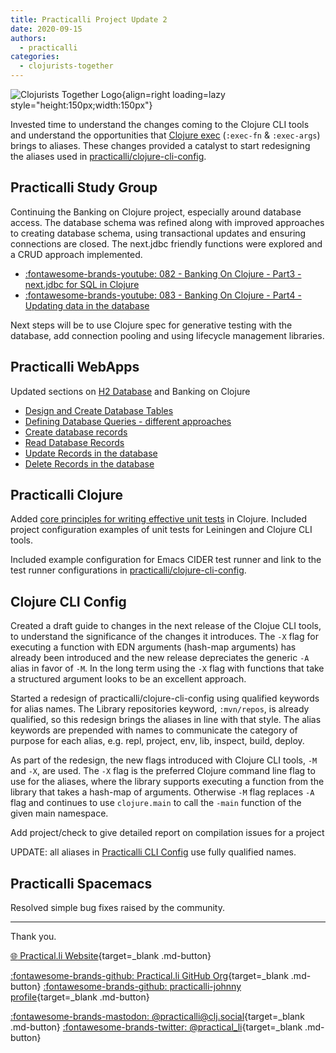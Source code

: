 ```yaml
---
title: Practicalli Project Update 2
date: 2020-09-15
authors:
  - practicalli
categories:
  - clojurists-together
---
```


![Clojurists Together Logo](https://raw.githubusercontent.com/practicalli/graphic-design/live/buttons/practicalli-clojurists-together-button.svg){align=right loading=lazy style="height:150px;width:150px"}

Invested time to understand the changes coming to the Clojure CLI tools and understand the opportunities that [Clojure exec](https://insideclojure.org/2020/09/04/clj-exec/) (`:exec-fn` & `:exec-args`) brings to aliases. These changes provided a catalyst to start redesigning the aliases used in [practicalli/clojure-cli-config](https://practical.li/clojure/clojure-spec/data/defining-specifications/#naming-fully-qualified-keywords).

<!-- more -->

## Practicalli Study Group
Continuing the Banking on Clojure project, especially around database access.  The database schema was refined along with improved approaches to creating database schema, using transactional updates and ensuring connections are closed.  The next.jdbc friendly functions were explored and a CRUD approach implemented.

- [:fontawesome-brands-youtube: 082 - Banking On Clojure - Part3 - next.jdbc for SQL in Clojure](https://youtu.be/sBdmwDUp1Ho)
- [:fontawesome-brands-youtube: 083 - Banking On Clojure - Part4 - Updating data in the database](https://youtu.be/DmYlNTe7Gds)

Next steps will be to use Clojure spec for generative testing with the database, add connection pooling and using lifecycle management libraries.


## Practicalli WebApps
Updated sections on [H2 Database](https://practical.li/clojure-web-services/relational-databases-and-sql/h2-database/) and Banking on Clojure

- [Design and Create Database Tables](https://practical.li/clojure-web-services/projects/banking-on-clojure/database-tables/)
- [Defining Database Queries - different approaches](https://practical.li/clojure-web-services/projects/banking-on-clojure/database-queries/)
- [Create database records](https://practical.li/clojure-web-services/projects/banking-on-clojure/create-records/)
- [Read Database Records](https://practical.li/clojure-web-services/projects/banking-on-clojure/read-records/)
- [Update Records in the database](https://practical.li/clojure-web-services/projects/banking-on-clojure/update-records/)
- [Delete Records in the database](https://practical.li/clojure-web-services/projects/banking-on-clojure/delete-records/)


## Practicalli Clojure

Added [core principles for writing effective unit tests](https://practical.li/clojure/testing/unit-testing/) in Clojure. Included project configuration examples of unit tests for Leiningen and Clojure CLI tools.

Included example configuration for Emacs CIDER test runner and link to the test runner configurations in [practicalli/clojure-cli-config](https://github.com/practicalli/clojure-cli-config/?tab=readme-ov-file#unit-testing-frameworks).


## Clojure CLI Config

Created a draft guide to changes in the next release of the Clojue CLI tools, to understand the significance of the changes it introduces.  The `-X` flag for executing a function with EDN arguments (hash-map arguments) has already been introduced and the new release depreciates the generic `-A` alias in favor of `-M`.  In the long term using the `-X` flag with functions that take a structured argument looks to be an excellent approach.

Started a redesign of practicalli/clojure-cli-config using qualified keywords for alias names.  The Library repositories keyword, `:mvn/repos`, is already qualified, so this redesign brings the aliases in line with that style.  The alias keywords are prepended with names to communicate the category of purpose for each alias, e.g. repl, project, env, lib, inspect, build, deploy.

As part of the redesign, the new flags introduced with Clojure CLI tools, `-M` and `-X`, are used.  The `-X` flag is the preferred Clojure command line flag to use for the aliases, where the library supports executing a function from the library that takes a hash-map of arguments.  Otherwise `-M` flag replaces `-A` flag and continues to use `clojure.main` to call the `-main` function of the given main namespace.

Add project/check to give detailed report on compilation issues for a project

UPDATE: all aliases in [Practicalli CLI Config](https://github.com/practicalli/clojure-cli-config) use fully qualified names.

## Practicalli Spacemacs

Resolved simple bug fixes raised by the community.

---
Thank you.

[:globe_with_meridians: Practical.li Website](https://practical.li){target=_blank .md-button}

[:fontawesome-brands-github: Practical.li GitHub Org](https://github.com/practicalli){target=_blank .md-button}
[:fontawesome-brands-github: practicalli-johnny profile](https://github.com/practicalli-johnny){target=_blank .md-button}

[:fontawesome-brands-mastodon: @practicalli@clj.social](https://clj.social/@practicalli){target=_blank .md-button}
[:fontawesome-brands-twitter: @practical_li](https://twitter.com/practcial_li){target=_blank .md-button}
